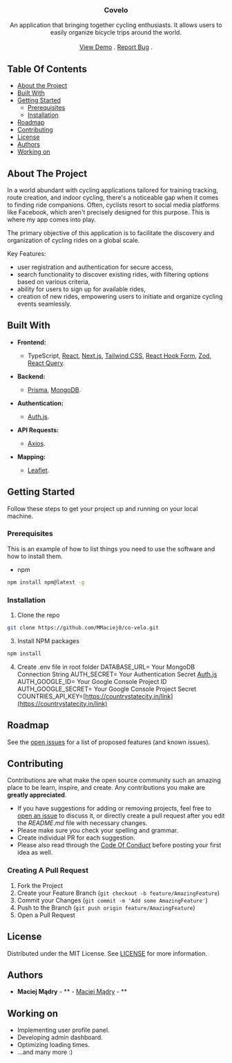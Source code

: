 <br/>
<p align="center">
  <h3 align="center">Covelo</h3>

  <p align="center">
    An application that bringing together cycling enthusiasts. It allows users to easily organize bicycle trips around the world.
    <br/>
    <br/>
    <a href="https://co-velo.vercel.app">View Demo</a>
    .
    <a href="https://github.com/MMaciej0/co-velo/issues">Report Bug</a>
    .
  </p>
</p>



## Table Of Contents

* [About the Project](#about-the-project)
* [Built With](#built-with)
* [Getting Started](#getting-started)
  * [Prerequisites](#prerequisites)
  * [Installation](#installation)
* [Roadmap](#roadmap)
* [Contributing](#contributing)
* [License](#license)
* [Authors](#authors)
* [Working on](#workingon)

## About The Project

In a world abundant with cycling applications tailored for training tracking, route creation, and indoor cycling, there's a noticeable gap when it comes to finding ride companions. Often, cyclists resort to social media platforms like Facebook, which aren't precisely designed for this purpose. This is where my app comes into play.

The primary objective of this application is to facilitate the discovery and organization of cycling rides on a global scale.

Key Features:
- user registration and authentication for secure access,
- search functionality to discover existing rides, with filtering options based on various criteria,
- ability for users to sign up for available rides,
- creation of new rides, empowering users to initiate and organize cycling events seamlessly.


## Built With

- **Frontend:**
  - TypeScript, [React](https://reactjs.org/), [Next.js](https://nextjs.org/), [Tailwind CSS](https://tailwindcss.com/), [React Hook Form](https://react-hook-form.com/), [Zod](https://github.com/colinhacks/zod), [React Query](https://react-query.tanstack.com/).

- **Backend:**
  - [Prisma](https://www.prisma.io/), [MongoDB](https://www.mongodb.com/).

- **Authentication:**
  - [Auth.js](https://authjs.dev/).

- **API Requests:**
  - [Axios](https://axios-http.com/).

- **Mapping:**
  - [Leaflet](https://leafletjs.com/).

## Getting Started

Follow these steps to get your project up and running on your local machine.

### Prerequisites

This is an example of how to list things you need to use the software and how to install them.

* npm

```sh
npm install npm@latest -g
```

### Installation

1. Clone the repo

```sh
git clone https://github.com/MMaciej0/co-velo.git
```

3. Install NPM packages

```sh
npm install
```

4. Create .env file in root folder
DATABASE_URL= Your MongoDB Connection String
AUTH_SECRET= Your Authentication Secret [Auth.js](https://authjs.dev/)
AUTH_GOOGLE_ID= Your Google Console Project ID
AUTH_GOOGLE_SECRET= Your Google Console Project Secret
COUNTRIES_API_KEY=[https://countrystatecity.in/link](https://countrystatecity.in/link)


## Roadmap

See the [open issues](https://github.com/MMaciej0/co-velo/issues) for a list of proposed features (and known issues).

## Contributing

Contributions are what make the open source community such an amazing place to be learn, inspire, and create. Any contributions you make are **greatly appreciated**.
* If you have suggestions for adding or removing projects, feel free to [open an issue](https://github.com/MMaciej0/co-velo/issues/new) to discuss it, or directly create a pull request after you edit the *README.md* file with necessary changes.
* Please make sure you check your spelling and grammar.
* Create individual PR for each suggestion.
* Please also read through the [Code Of Conduct](https://github.com/MMaciej0/co-velo/blob/main/CODE_OF_CONDUCT.md) before posting your first idea as well.

### Creating A Pull Request

1. Fork the Project
2. Create your Feature Branch (`git checkout -b feature/AmazingFeature`)
3. Commit your Changes (`git commit -m 'Add some AmazingFeature'`)
4. Push to the Branch (`git push origin feature/AmazingFeature`)
5. Open a Pull Request

## License

Distributed under the MIT License. See [LICENSE](https://github.com/MMaciej0/co-velo/blob/main/LICENSE.md) for more information.

## Authors

* **Maciej Mądry** - ** - [Maciej Mądry](https://github.com/MMaciej0) - **

## Working on

- Implementing user profile panel.
- Developing admin dashboard.
- Optimizing loading times.
- ...and many more :)
